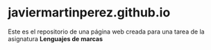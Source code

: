 # javiermartinperez.github.io
Este es el repositorio de una página web creada para una tarea de la asignatura **Lenguajes de marcas**
